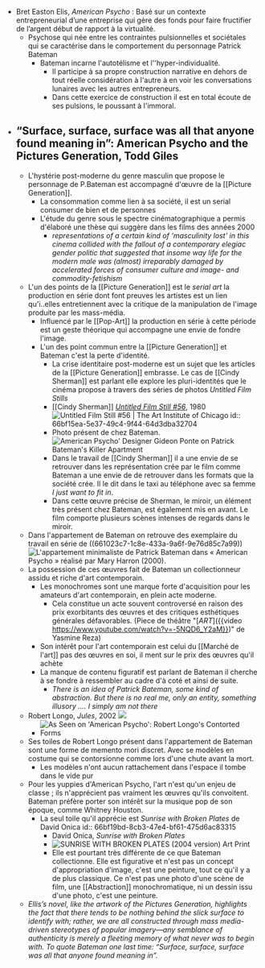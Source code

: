 - Bret Easton Elis, *American Psycho* : Basé sur un contexte entrepreneurial d’une entreprise qui gère des fonds pour faire fructifier de l’argent début de rapport à la virtualité.
	- Psychose qui née entre les contraintes pulsionnelles et sociétales qui se caractérise dans le comportement du personnage Patrick Bateman
		- Bateman incarne l'autotélisme et l''hyper-individualité.
			- Il participe à sa propre construction narrative en dehors de tout réelle considération à l'autre à en voir les conversations lunaires avec les autres entrepreneurs.
			- Dans cette exercice de construction il est en total écoute de ses pulsions, le poussant à l'immoral.
- ## “Surface, surface, surface was all that anyone found meaning in”: American Psycho and the Pictures Generation, Todd Giles
	- L'hystérie post-moderne du genre masculin que propose le personnage de P.Bateman est accompagné d'œuvre de la [[Picture Generation]].
		- La consommation comme lien à sa société, il est un serial consumer de bien et de personnes
		- L'étude du genre sous le spectre cinématographique a permis d'élaboré une thèse qui suggère dans les films des années 2000
			- *representations of a certain kind of ‘masculinity lost’ in this cinema collided with the fallout of a contemporary elegiac gender politic that suggested that insome way life for the modern male was (almost) irreparably damaged by accelerated forces of consumer culture and image- and commodity-fetishism*
	- L'un des points de la [[Picture Generation]] est le *serial art* la production en série dont font preuves les artistes est un lien qu'i..elles entretiennent avec la critique de la manipulation de l'image produite par les mass-média.
		- Influencé par le [[Pop-Art]] la production en série à cette période est un geste théorique qui accompagne une envie de fondre l'image.
		- L'un des point commun entre la [[Picture Generation]] et Bateman c'est la perte d'identité.
			- La crise identitaire post-moderne est un sujet que les articles de la [[Picture Generation]] embrasse. Le cas de [[Cindy Sherman]] est parlant elle explore les pluri-identités que le cinéma propose à travers des séries de photos *Untitled Film Stills*
			- [[Cindy Sherman]] [*Untitled Film Still #56*](https://www.artic.edu/artworks/72442/untitled-film-still-56), 1980 ![Untitled Film Still #56 | The Art Institute of Chicago](https://www.artic.edu/iiif/2/7a4b9f82-ff54-4cac-e1e6-36aa87c636b3/full/843,/0/default.jpg)
			  id:: 66bf15ea-5e37-49c4-9f44-64d3dba32704
			- Photo présent de chez Bateman. ![American Psycho' Designer Gideon Ponte on Patrick Bateman's Killer Apartment](https://s.yimg.com/ny/api/res/1.2/0gZlgS3SIQYOWC2iX0dsOg--/YXBwaWQ9aGlnaGxhbmRlcjt3PTk2MDtoPTQxMg--/https://media.zenfs.com/en/homerun/feed_manager_auto_publish_494/cc7713130928e52baa98da943b8a4637)
			- Dans le travail de [[Cindy Sherman]] il a une envie de se retrouver dans les représentation crée par le film comme Bateman a une envie de de retrouver dans les formats que la société crée. Il le dit dans le taxi au téléphone avec sa femme *I just want to fit in*.
			- Dans cette œuvre précise de Sherman, le miroir, un élément très présent chez Bateman, est également mis en avant. Le film comporte plusieurs scènes intenses de regards dans le miroir.
	- Dans l'appartement de Bateman on retrouve des exemplaire du travail en série de ((661023c7-1c8e-433a-9a6f-9e76d85c7a99)) ![L'appartement minimaliste de Patrick Bateman dans « American Psycho »  réalisé par Mary Harron (2000).](https://encrypted-tbn0.gstatic.com/images?q=tbn:ANd9GcSAyxgSjFkeD4sCVKpPw8zDeQilMwR45O5MWSoFPzGkPVf23F5kHW4JugC8ArT_spXaDp8&usqp=CAU)
	- La possession de ces œuvres fait de Bateman un collectionneur assidu et riche d'art contemporain.
		- Les monochromes sont une marque forte d'acquisition pour les amateurs d'art contemporain, en plein acte moderne.
			- Cela constitue un acte souvent controversé en raison des prix exorbitants des œuvres et des critiques esthétiques générales défavorables. (Piece de théâtre "[*ART*]({{video https://www.youtube.com/watch?v=-5NQD6_Y2aM}})" de Yasmine Reza)
		- Son intérêt pour l'art contemporain est celui du [[Marché de l'art]] pas des œuvres en soi, il ment sur le prix des œuvres qu'il achète
		- La manque de contenu figuratif est parlant de Bateman il cherche à se fondre à ressembler au cadre d'à coté et ainsi de suite.
			- *There is an idea of Patrick Bateman, some kind of abstraction. But there is no real me, only an entity, something illusory .... I simply am not there*
	- Robert Longo, *Jules*, 2002 ![](https://news.artnet.com/app/news-upload/2019/02/robert-longo_jules-659x1024.jpg)
		- ![As Seen on 'American Psycho': Robert Longo's Contorted Forms](https://news.artnet.com/app/news-upload/2024/02/aso-american-psycho1-1024x573.jpg)
	- Ses toiles de Robert Longo présent dans l'appartement de Bateman sont une forme de memento mori discret. Avec se modèles en costume qui se contorsionne comme lors d'une chute avant la mort.
		- Les modèles n'ont aucun rattachement dans l'espace il tombe dans le vide pur
	- Pour les yuppies d'American Psycho, l'art n'est qu'un enjeu de classe ; ils n'apprécient pas vraiment les œuvres qu'ils convoitent. Bateman préfère porter son intérêt sur la musique pop de son époque, comme Whitney Houston.
		- La seul toile qu'il apprécie est *Sunrise with Broken Plates* de David Onica
		  id:: 66bf19bd-8cb3-47e4-bf61-475d6ac83315
			- David Onica, *Sunrise with Broken Plates*
			- ![SUNRISE WITH BROKEN PLATES (2004 version) Art Print](https://ctl.s6img.com/society6/img/TUfdUMWarhG-_ba0hKam8tRHrjs/w_700/prints/~artwork/s6-0003/asset_13/334504_mdT2XOFE9O/~~/david-onicas-sunrise-with-broken-plates-2004-version-prints.jpg)
			- Elle est pourtant très différente de ce que Bateman collectionne. Elle est figurative et n'est pas un concept d'appropriation d'image, c'est une peinture, tout ce qu'il y a de plus classique. Ce n'est pas une photo d'une scène de film, une [[Abstraction]] monochromatique, ni un dessin issu d'une photo, c'est une peinture.
	- *Ellis’s novel, like the artwork of the Pictures Generation, highlights the fact that there tends to be nothing behind the slick surface to identify with; rather, we are all constructed through mass media-driven stereotypes of popular imagery—any semblance of authenticity is merely a fleeting memory of what never was to begin with. To quote Bateman one last time: “Surface, surface, surface was all that anyone found meaning in”.*